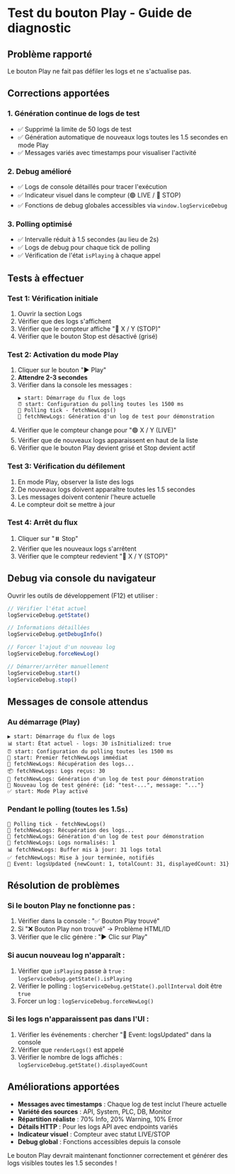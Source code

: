 # Test du bouton Play - Guide de diagnostic

## Problème rapporté
Le bouton Play ne fait pas défiler les logs et ne s'actualise pas.

## Corrections apportées

### 1. **Génération continue de logs de test**
- ✅ Supprimé la limite de 50 logs de test
- ✅ Génération automatique de nouveaux logs toutes les 1.5 secondes en mode Play
- ✅ Messages variés avec timestamps pour visualiser l'activité

### 2. **Debug amélioré**
- ✅ Logs de console détaillés pour tracer l'exécution
- ✅ Indicateur visuel dans le compteur (🟢 LIVE / 🔴 STOP)
- ✅ Fonctions de debug globales accessibles via `window.logServiceDebug`

### 3. **Polling optimisé**
- ✅ Intervalle réduit à 1.5 secondes (au lieu de 2s)
- ✅ Logs de debug pour chaque tick de polling
- ✅ Vérification de l'état `isPlaying` à chaque appel

## Tests à effectuer

### Test 1: Vérification initiale
1. Ouvrir la section Logs
2. Vérifier que des logs s'affichent
3. Vérifier que le compteur affiche "🔴 X / Y (STOP)"
4. Vérifier que le bouton Stop est désactivé (grisé)

### Test 2: Activation du mode Play
1. Cliquer sur le bouton "▶️ Play"
2. **Attendre 2-3 secondes**
3. Vérifier dans la console les messages :
   ```
   ▶️ start: Démarrage du flux de logs
   ⏰ start: Configuration du polling toutes les 1500 ms
   🔄 Polling tick - fetchNewLogs()
   🧪 fetchNewLogs: Génération d'un log de test pour démonstration
   ```
4. Vérifier que le compteur change pour "🟢 X / Y (LIVE)"
5. Vérifier que de nouveaux logs apparaissent en haut de la liste
6. Vérifier que le bouton Play devient grisé et Stop devient actif

### Test 3: Vérification du défilement
1. En mode Play, observer la liste des logs
2. De nouveaux logs doivent apparaître toutes les 1.5 secondes
3. Les messages doivent contenir l'heure actuelle
4. Le compteur doit se mettre à jour

### Test 4: Arrêt du flux
1. Cliquer sur "⏸️ Stop"
2. Vérifier que les nouveaux logs s'arrêtent
3. Vérifier que le compteur redevient "🔴 X / Y (STOP)"

## Debug via console du navigateur

Ouvrir les outils de développement (F12) et utiliser :

```javascript
// Vérifier l'état actuel
logServiceDebug.getState()

// Informations détaillées
logServiceDebug.getDebugInfo()

// Forcer l'ajout d'un nouveau log
logServiceDebug.forceNewLog()

// Démarrer/arrêter manuellement
logServiceDebug.start()
logServiceDebug.stop()
```

## Messages de console attendus

### Au démarrage (Play)
```
▶️ start: Démarrage du flux de logs
📊 start: État actuel - logs: 30 isInitialized: true
⏰ start: Configuration du polling toutes les 1500 ms
🚀 start: Premier fetchNewLogs immédiat
🔄 fetchNewLogs: Récupération des logs...
📦 fetchNewLogs: Logs reçus: 30
🧪 fetchNewLogs: Génération d'un log de test pour démonstration
🧪 Nouveau log de test généré: {id: "test-...", message: "..."}
✅ start: Mode Play activé
```

### Pendant le polling (toutes les 1.5s)
```
🔄 Polling tick - fetchNewLogs()
🔄 fetchNewLogs: Récupération des logs...
🧪 fetchNewLogs: Génération d'un log de test pour démonstration
🔄 fetchNewLogs: Logs normalisés: 1
📊 fetchNewLogs: Buffer mis à jour: 31 logs total
✅ fetchNewLogs: Mise à jour terminée, notifiés
📡 Event: logsUpdated {newCount: 1, totalCount: 31, displayedCount: 31}
```

## Résolution de problèmes

### Si le bouton Play ne fonctionne pas :
1. Vérifier dans la console : "✅ Bouton Play trouvé"
2. Si "❌ Bouton Play non trouvé" → Problème HTML/ID
3. Vérifier que le clic génère : "▶️ Clic sur Play"

### Si aucun nouveau log n'apparaît :
1. Vérifier que `isPlaying` passe à `true` : `logServiceDebug.getState().isPlaying`
2. Vérifier le polling : `logServiceDebug.getState().pollInterval` doit être `true`
3. Forcer un log : `logServiceDebug.forceNewLog()`

### Si les logs n'apparaissent pas dans l'UI :
1. Vérifier les événements : chercher "📡 Event: logsUpdated" dans la console
2. Vérifier que `renderLogs()` est appelé
3. Vérifier le nombre de logs affichés : `logServiceDebug.getState().displayedCount`

## Améliorations apportées

- **Messages avec timestamps** : Chaque log de test inclut l'heure actuelle
- **Variété des sources** : API, System, PLC, DB, Monitor
- **Répartition réaliste** : 70% Info, 20% Warning, 10% Error
- **Détails HTTP** : Pour les logs API avec endpoints variés
- **Indicateur visuel** : Compteur avec statut LIVE/STOP
- **Debug global** : Fonctions accessibles depuis la console

Le bouton Play devrait maintenant fonctionner correctement et générer des logs visibles toutes les 1.5 secondes !

